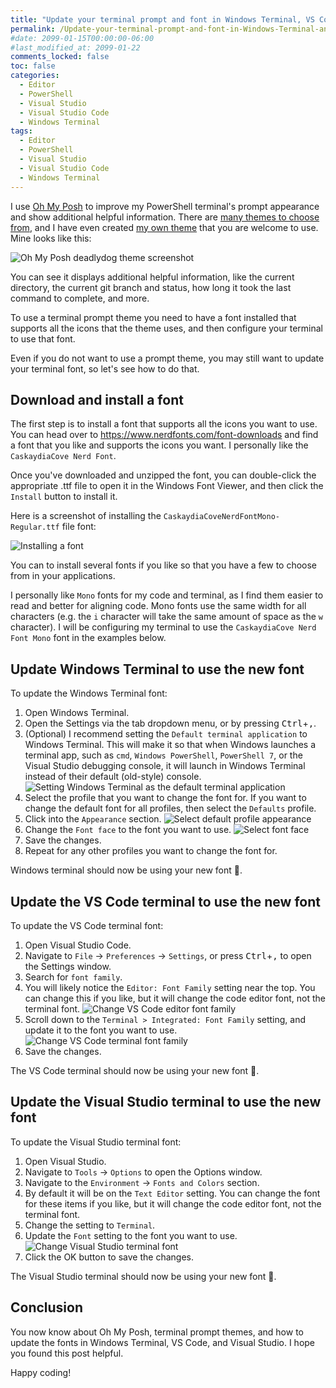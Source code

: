 ```yaml
---
title: "Update your terminal prompt and font in Windows Terminal, VS Code, and Visual Studio"
permalink: /Update-your-terminal-prompt-and-font-in-Windows-Terminal-and-VS-Code-and-Visual-Studio/
#date: 2099-01-15T00:00:00-06:00
#last_modified_at: 2099-01-22
comments_locked: false
toc: false
categories:
  - Editor
  - PowerShell
  - Visual Studio
  - Visual Studio Code
  - Windows Terminal
tags:
  - Editor
  - PowerShell
  - Visual Studio
  - Visual Studio Code
  - Windows Terminal
---
```


I use [Oh My Posh](https://ohmyposh.dev) to improve my PowerShell terminal's prompt appearance and show additional helpful information.
There are [many themes to choose from](https://ohmyposh.dev/docs/themes), and I have even created [my own theme](https://github.com/deadlydog/Oh-My-Posh.DeadlydogTheme) that you are welcome to use.
Mine looks like this:

![Oh My Posh deadlydog theme screenshot](/assets/Posts/2023-06-29-Update-your-terminal-prompt-and-font-in-Windows-Terminal-and-VS-Code-and-Visual-Studio/deadlydog-theme-screenshot.png)

You can see it displays additional helpful information, like the current directory, the current git branch and status, how long it took the last command to complete, and more.

To use a terminal prompt theme you need to have a font installed that supports all the icons that the theme uses, and then configure your terminal to use that font.

Even if you do not want to use a prompt theme, you may still want to update your terminal font, so let's see how to do that.

## Download and install a font

The first step is to install a font that supports all the icons you want to use.
You can head over to <https://www.nerdfonts.com/font-downloads> and find a font that you like and supports the icons you want.
I personally like the `CaskaydiaCove Nerd Font`.

Once you've downloaded and unzipped the font, you can double-click the appropriate .ttf file to open it in the Windows Font Viewer, and then click the `Install` button to install it.

Here is a screenshot of installing the `CaskaydiaCoveNerdFontMono-Regular.ttf` file font:

![Installing a font](/assets/Posts/2023-06-29-Update-your-terminal-prompt-and-font-in-Windows-Terminal-and-VS-Code-and-Visual-Studio/install-font-screenshot.png)

You can to install several fonts if you like so that you have a few to choose from in your applications.

I personally like `Mono` fonts for my code and terminal, as I find them easier to read and better for aligning code.
Mono fonts use the same width for all characters (e.g. the `i` character will take the same amount of space as the `w` character).
I will be configuring my terminal to use the `CaskaydiaCove Nerd Font Mono` font in the examples below.

## Update Windows Terminal to use the new font

To update the Windows Terminal font:

1. Open Windows Terminal.
1. Open the Settings via the tab dropdown menu, or by pressing <kbd>Ctrl</kbd>+<kbd>,</kbd>.
1. (Optional) I recommend setting the `Default terminal application` to Windows Terminal.
   This will make it so that when Windows launches a terminal app, such as `cmd`, `Windows PowerShell`, `PowerShell 7`, or the Visual Studio debugging console, it will launch in Windows Terminal instead of their default (old-style) console.
   ![Setting Windows Terminal as the default terminal application](/assets/Posts/2023-06-29-Update-your-terminal-prompt-and-font-in-Windows-Terminal-and-VS-Code-and-Visual-Studio/set-windows-terminal-as-default-terminal.png)
1. Select the profile that you want to change the font for.
   If you want to change the default font for all profiles, then select the `Defaults` profile.
1. Click into the `Appearance` section.
   ![Select default profile appearance](/assets/Posts/2023-06-29-Update-your-terminal-prompt-and-font-in-Windows-Terminal-and-VS-Code-and-Visual-Studio/access-windows-terminal-defaults-appearance-screenshot.png)
1. Change the `Font face` to the font you want to use.
   ![Select font face](/assets/Posts/2023-06-29-Update-your-terminal-prompt-and-font-in-Windows-Terminal-and-VS-Code-and-Visual-Studio/windows-terminal-set-font-screenshot.png)
1. Save the changes.
1. Repeat for any other profiles you want to change the font for.

Windows terminal should now be using your new font 🙌.

## Update the VS Code terminal to use the new font

To update the VS Code terminal font:

1. Open Visual Studio Code.
1. Navigate to `File` -> `Preferences` -> `Settings`, or press <kbd>Ctrl</kbd>+<kbd>,</kbd> to open the Settings window.
1. Search for `font family`.
1. You will likely notice the `Editor: Font Family` setting near the top.
   You can change this if you like, but it will change the code editor font, not the terminal font.
   ![Change VS Code editor font family](/assets/Posts/2023-06-29-Update-your-terminal-prompt-and-font-in-Windows-Terminal-and-VS-Code-and-Visual-Studio/vs-code-change-editor-font-screenshot.png)
1. Scroll down to the `Terminal > Integrated: Font Family` setting, and update it to the font you want to use.
   ![Change VS Code terminal font family](/assets/Posts/2023-06-29-Update-your-terminal-prompt-and-font-in-Windows-Terminal-and-VS-Code-and-Visual-Studio/vs-code-change-terminal-font-screenshot.png)
1. Save the changes.

The VS Code terminal should now be using your new font 🙌.

## Update the Visual Studio terminal to use the new font

To update the Visual Studio terminal font:

1. Open Visual Studio.
1. Navigate to `Tools` -> `Options` to open the Options window.
1. Navigate to the `Environment` -> `Fonts and Colors` section.
1. By default it will be on the `Text Editor` setting.
    You can change the font for these items if you like, but it will change the code editor font, not the terminal font.
1. Change the setting to `Terminal`.
1. Update the `Font` setting to the font you want to use.
   ![Change Visual Studio terminal font](/assets/Posts/2023-06-29-Update-your-terminal-prompt-and-font-in-Windows-Terminal-and-VS-Code-and-Visual-Studio/set-visual-studio-terminal-font-screenshot.png)
1. Click the OK button to save the changes.

The Visual Studio terminal should now be using your new font 🙌.

## Conclusion

You now know about Oh My Posh, terminal prompt themes, and how to update the fonts in Windows Terminal, VS Code, and Visual Studio.
I hope you found this post helpful.

Happy coding!
